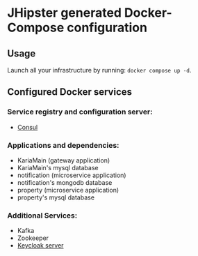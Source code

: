 # JHipster generated Docker-Compose configuration

## Usage

Launch all your infrastructure by running: `docker compose up -d`.

## Configured Docker services

### Service registry and configuration server:

- [Consul](http://localhost:8500)

### Applications and dependencies:

- KariaMain (gateway application)
- KariaMain's mysql database
- notification (microservice application)
- notification's mongodb database
- property (microservice application)
- property's mysql database

### Additional Services:

- Kafka
- Zookeeper
- [Keycloak server](http://localhost:9080)

